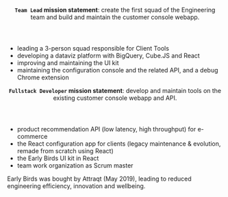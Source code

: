 <header>

<b>`Team Lead` mission statement</b>: create the first squad of the Engineering team and build and maintain the customer console webapp.

</header>

- leading a 3-person squad responsible for Client Tools
- developing a dataviz platform with BigQuery, Cube.JS and React
- improving and maintaining the UI kit
- maintaining the configuration console and the related API, and a debug Chrome extension

<header>

<b>`Fullstack Developer` mission statement</b>: develop and maintain tools on the existing customer console webapp and API.

</header>

- product recommendation API (low latency, high throughput) for e-commerce
- the React configuration app for clients (legacy maintenance & evolution, remade from scratch using React)
- the Early Birds UI kit in React
- team work organization as Scrum master

<footer>Early Birds was bought by Attraqt (May 2019), leading to reduced engineering efficiency, innovation and wellbeing.</footer>
